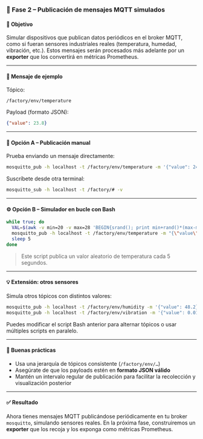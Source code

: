 ### 🔹 Fase 2 – Publicación de mensajes MQTT simulados

#### 🎯 Objetivo

Simular dispositivos que publican datos periódicos en el broker MQTT, como si fueran sensores industriales reales (temperatura, humedad, vibración, etc.). Estos mensajes serán procesados más adelante por un **exporter** que los convertirá en métricas Prometheus.

---

#### 🧪 Mensaje de ejemplo

Tópico:

```
/factory/env/temperature
```

Payload (formato JSON):

```json
{"value": 23.8}
```

---

#### 🧰 Opción A – Publicación manual

Prueba enviando un mensaje directamente:

```bash
mosquitto_pub -h localhost -t /factory/env/temperature -m '{"value": 24.7}'
```

Suscríbete desde otra terminal:

```bash
mosquitto_sub -h localhost -t /factory/# -v
```

---

#### ⚙️ Opción B – Simulador en bucle con Bash

```bash
while true; do
  VAL=$(awk -v min=20 -v max=28 'BEGIN{srand(); print min+rand()*(max-min)}')
  mosquitto_pub -h localhost -t /factory/env/temperature -m "{\"value\": $VAL}"
  sleep 5
done
```

> Este script publica un valor aleatorio de temperatura cada 5 segundos.

---

#### 💡 Extensión: otros sensores

Simula otros tópicos con distintos valores:

```bash
mosquitto_pub -h localhost -t /factory/env/humidity -m '{"value": 48.2}'
mosquitto_pub -h localhost -t /factory/env/vibration -m '{"value": 0.017}'
```

Puedes modificar el script Bash anterior para alternar tópicos o usar múltiples scripts en paralelo.

---

#### 🧠 Buenas prácticas

* Usa una jerarquía de tópicos consistente (`/factory/env/…`)
* Asegúrate de que los payloads estén en **formato JSON válido**
* Mantén un intervalo regular de publicación para facilitar la recolección y visualización posterior

---

#### ✅ Resultado

Ahora tienes mensajes MQTT publicándose periódicamente en tu broker `mosquitto`, simulando sensores reales. En la próxima fase, construiremos un **exporter** que los recoja y los exponga como métricas Prometheus.


